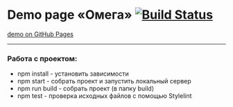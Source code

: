 # Demo page «Омега» [![Build Status](https://travis-ci.org/Kasmenai/omegaDemo.svg?branch=master)](https://travis-ci.org/Kasmenai/omegaDemo)
[demo on GitHub Pages](https://kasmenai.github.io/omegaDemo/)
***
### Работа с проектом:

  +  npm install - установить зависимости
  +  npm start - cобрать проект и запустить локальный сервер
  +  npm run build - собрать проект (в папку build)
  +  npm test - проверка исходных файлов с помощью Stylelint
